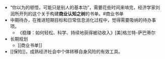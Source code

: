- “你以为的顿悟，可能只是别人的基本功”，需要花些时间来啃完，经济学家刘润所开列的这个关于构建**商业认知之树**的书单。#商业书单
- 中期待办，在推进短期目标和日常信息消化过程中，觉得需要吸纳的待办事项。
	- 《稳赚：如何轻松、科学、持续地获得被动收入》[美]格兰特-萨巴蒂尔
- 长期规划
	- [[商业书单]]
- [[保险]]，成熟经济社会中个体转移自身风险的有效工具。